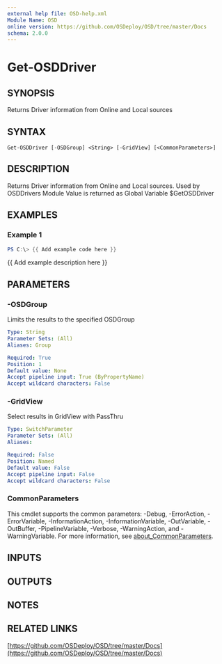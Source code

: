 ```yaml
---
external help file: OSD-help.xml
Module Name: OSD
online version: https://github.com/OSDeploy/OSD/tree/master/Docs
schema: 2.0.0
---
```


# Get-OSDDriver

## SYNOPSIS
Returns Driver information from Online and Local sources

## SYNTAX

```
Get-OSDDriver [-OSDGroup] <String> [-GridView] [<CommonParameters>]
```

## DESCRIPTION
Returns Driver information from Online and Local sources. 
Used by OSDDrivers Module
Value is returned as Global Variable $GetOSDDriver

## EXAMPLES

### Example 1
```powershell
PS C:\> {{ Add example code here }}
```

{{ Add example description here }}

## PARAMETERS

### -OSDGroup
Limits the results to the specified OSDGroup

```yaml
Type: String
Parameter Sets: (All)
Aliases: Group

Required: True
Position: 1
Default value: None
Accept pipeline input: True (ByPropertyName)
Accept wildcard characters: False
```

### -GridView
Select results in GridView with PassThru

```yaml
Type: SwitchParameter
Parameter Sets: (All)
Aliases:

Required: False
Position: Named
Default value: False
Accept pipeline input: False
Accept wildcard characters: False
```

### CommonParameters
This cmdlet supports the common parameters: -Debug, -ErrorAction, -ErrorVariable, -InformationAction, -InformationVariable, -OutVariable, -OutBuffer, -PipelineVariable, -Verbose, -WarningAction, and -WarningVariable. For more information, see [about_CommonParameters](http://go.microsoft.com/fwlink/?LinkID=113216).

## INPUTS

## OUTPUTS

## NOTES

## RELATED LINKS

[https://github.com/OSDeploy/OSD/tree/master/Docs](https://github.com/OSDeploy/OSD/tree/master/Docs)

